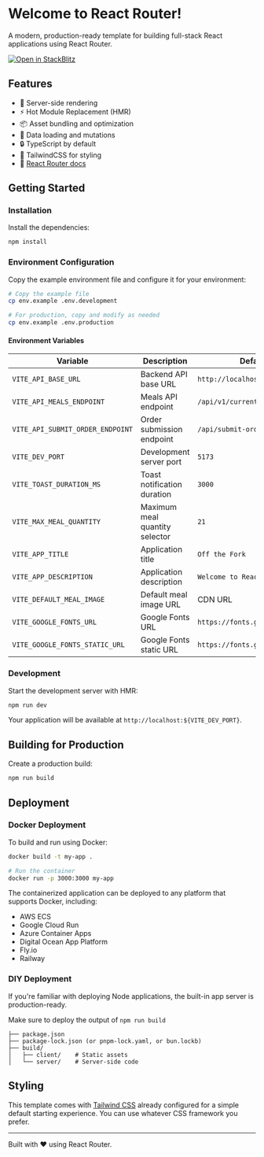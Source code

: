 # Welcome to React Router!

A modern, production-ready template for building full-stack React applications using React Router.

[![Open in StackBlitz](https://developer.stackblitz.com/img/open_in_stackblitz.svg)](https://stackblitz.com/github/remix-run/react-router-templates/tree/main/default)

## Features

- 🚀 Server-side rendering
- ⚡️ Hot Module Replacement (HMR)
- 📦 Asset bundling and optimization
- 🔄 Data loading and mutations
- 🔒 TypeScript by default
- 🎉 TailwindCSS for styling
- 📖 [React Router docs](https://reactrouter.com/)

## Getting Started

### Installation

Install the dependencies:

```bash
npm install
```

### Environment Configuration

Copy the example environment file and configure it for your environment:

```bash
# Copy the example file
cp env.example .env.development

# For production, copy and modify as needed
cp env.example .env.production
```

#### Environment Variables

| Variable | Description | Default |
|----------|-------------|---------|
| `VITE_API_BASE_URL` | Backend API base URL | `http://localhost:8080` |
| `VITE_API_MEALS_ENDPOINT` | Meals API endpoint | `/api/v1/current/meals` |
| `VITE_API_SUBMIT_ORDER_ENDPOINT` | Order submission endpoint | `/api/submit-order` |
| `VITE_DEV_PORT` | Development server port | `5173` |
| `VITE_TOAST_DURATION_MS` | Toast notification duration | `3000` |
| `VITE_MAX_MEAL_QUANTITY` | Maximum meal quantity selector | `21` |
| `VITE_APP_TITLE` | Application title | `Off the Fork` |
| `VITE_APP_DESCRIPTION` | Application description | `Welcome to React Router!` |
| `VITE_DEFAULT_MEAL_IMAGE` | Default meal image URL | CDN URL |
| `VITE_GOOGLE_FONTS_URL` | Google Fonts URL | `https://fonts.googleapis.com` |
| `VITE_GOOGLE_FONTS_STATIC_URL` | Google Fonts static URL | `https://fonts.gstatic.com` |

### Development

Start the development server with HMR:

```bash
npm run dev
```

Your application will be available at `http://localhost:${VITE_DEV_PORT}`.

## Building for Production

Create a production build:

```bash
npm run build
```

## Deployment

### Docker Deployment

To build and run using Docker:

```bash
docker build -t my-app .

# Run the container
docker run -p 3000:3000 my-app
```

The containerized application can be deployed to any platform that supports Docker, including:

- AWS ECS
- Google Cloud Run
- Azure Container Apps
- Digital Ocean App Platform
- Fly.io
- Railway

### DIY Deployment

If you're familiar with deploying Node applications, the built-in app server is production-ready.

Make sure to deploy the output of `npm run build`

```
├── package.json
├── package-lock.json (or pnpm-lock.yaml, or bun.lockb)
├── build/
│   ├── client/    # Static assets
│   └── server/    # Server-side code
```

## Styling

This template comes with [Tailwind CSS](https://tailwindcss.com/) already configured for a simple default starting experience. You can use whatever CSS framework you prefer.

---

Built with ❤️ using React Router.
